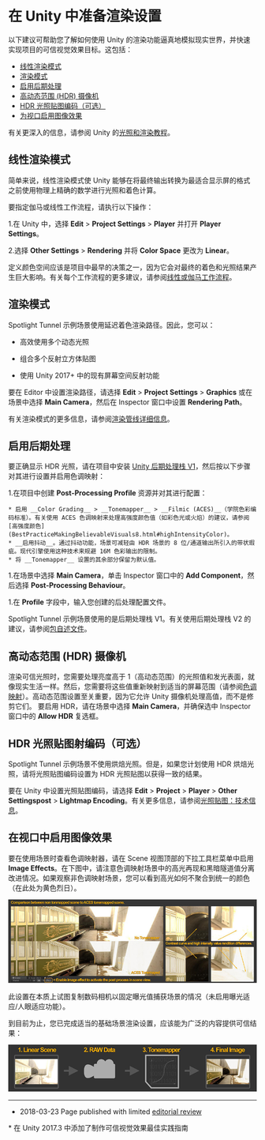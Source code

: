 # 在 Unity 中准备渲染设置

以下建议可帮助您了解如何使用 Unity 的渲染功能逼真地模拟现实世界，并快速实现项目的可信视觉效果目标。这包括：

* [线性渲染模式](#linear)
* [渲染模式](#rendering)
* [启用后期处理](#enablePP)
* [高动态范围 (HDR) 摄像机](#hdrCamera)
* [HDR 光照贴图编码（可选）](#hdrLightmap)
* [为视口启用图像效果](#imageEffects)

有关更深入的信息，请参阅 Unity 的[光照和渲染教程](https://unity3d.com/learn/tutorials/topics/graphics/introduction-lighting-and-rendering)。

<a name="linear"></a> 
## 线性渲染模式

简单来说，线性渲染模式使 Unity 能够在将最终输出转换为最适合显示屏的格式之前使用物理上精确的数学进行光照和着色计算。

要指定伽马或线性工作流程，请执行以下操作：

1.在 Unity 中，选择 __Edit__ > __Project Settings__ > __Player__ 并打开 __Player Settings__。

2.选择 __Other Settings__ > __Rendering__ 并将 __Color Space__ 更改为 __Linear__。

定义颜色空间应该是项目中最早的决策之一，因为它会对最终的着色和光照结果产生巨大影响。有关每个工作流程的更多建议，请参阅[线性或伽马工作流程](LinearRendering-LinearOrGammaWorkflow.html)。

<a name="rendering"></a> 
## 渲染模式


Spotlight Tunnel 示例场景使用延迟着色渲染路径。因此，您可以：

* 高效使用多个动态光照

* 组合多个反射立方体贴图

* 使用 Unity 2017+ 中的现有屏幕空间反射功能

要在 Editor 中设置渲染路径，请选择 __Edit__ > __Project Settings__ > __Graphics__ 或在场景中选择 __Main Camera__，然后在 Inspector 窗口中设置 __Rendering Path__。

有关渲染模式的更多信息，请参阅[渲染管线详细信息](Rendering-Tech.html)。

<a name="enablePP"></a> 
## 启用后期处理


要正确显示 HDR 光照，请在项目中安装 [Unity 后期处理栈 V1](https://assetstore.unity.com/packages/essentials/post-processing-stack-83912)，然后按以下步骤对其进行设置并启用色调映射：

1.在项目中创建 __Post-Processing Profile__ 资源并对其进行配置：

    * 启用 __Color Grading__ > __Tonemapper__ > __Filmic (ACES)__（学院色彩编码标准）。有关使用 ACES 色调映射来处理高强度颜色值（如彩色光或火焰）的建议，请参阅[高强度颜色](BestPracticeMakingBelievableVisuals8.html#highIntensityColor)。
    * __启用抖动__。通过抖动功能，场景可减轻由 HDR 场景的 8 位/通道输出所引入的带状瑕疵。现代引擎使用这种技术来规避 16M 色彩输出的限制。
    * 将 __Tonemapper__ 设置的其余部分保留为默认值。

1.在场景中选择 __Main Camera__，单击 Inspector 窗口中的 __Add Component__，然后选择 __Post-Processing Behaviour__。

1.在 __Profile__ 字段中，输入您创建的后处理配置文件。

Spotlight Tunnel 示例场景使用的是后期处理栈 V1。有关使用后期处理栈 V2 的建议，请参阅[包自述文件](https://github.com/Unity-Technologies/PostProcessing)。

<a name="hdrCamera"></a> 
## 高动态范围 (HDR) 摄像机

渲染可信光照时，您需要处理亮度高于 1（高动态范围）的光照值和发光表面，就像现实生活一样。然后，您需要将这些值重新映射到适当的屏幕范围（请参阅[色调映射](PostProcessing-ColorGrading.html)）。高动态范围设置至关重要，因为它允许 Unity 摄像机处理高值，而不是修剪它们。
要启用 HDR，请在场景中选择 __Main Camera__，并确保选中 Inspector 窗口中的 __Allow HDR__ 复选框。

<a name="hdrLightmap"></a> 
## HDR 光照贴图射编码（可选）

Spotlight Tunnel 示例场景不使用烘焙光照。但是，如果您计划使用 HDR 烘焙光照，请将光照贴图编码设置为 HDR 光照贴图以获得一致的结果。

要在 Unity 中设置光照贴图编码，请选择 __Edit__ > __Project__ > __Player__ > __Other Settingspost__ > __Lightmap Encoding__。有关更多信息，请参阅[光照贴图：技术信息](Lightmaps-TechnicalInformation.html)。

<a name="imageEffects"></a> 
## 在视口中启用图像效果

要在使用场景时查看色调映射器，请在 Scene 视图顶部的下拉工具栏菜单中启用 __Image Effects__。在下图中，请注意色调映射场景中的高光再现和黑暗隧道值分离改进情况。如果观察非色调映射场景，您可以看到高光如何不聚合到统一的颜色（在此处为黄色烈日）。

![非色调映射场景与 ACES 色调映射场景之间的比较](../uploads/Main/BelievableVisualsACESTonemapping.jpg)

此设置在本质上试图复制数码相机以固定曝光值捕获场景的情况（未启用曝光适应/人眼适应功能）。

到目前为止，您已完成适当的基础场景渲染设置，应该能为广泛的内容提供可信结果：

![](../uploads/Main/BelievableVisualsRenderSetup.png) 

---

* <span class="page-edit">2018-03-23  Page published with limited [editorial review](DocumentationEditorialReview.html)
</span>
* <span class="page-history">在 Unity 2017.3 中添加了制作可信视觉效果最佳实践指南</span>

